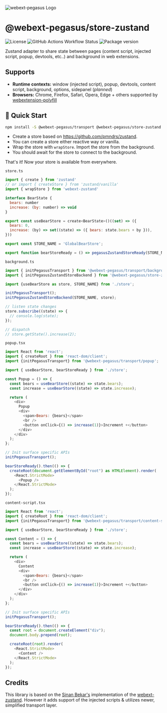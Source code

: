 ![webext-pegasus Logo](https://github.com/StyleT/webext-pegasus/blob/main/assets/logo.png?raw=true)

# @webext-pegasus/store-zustand

![License](https://badgen.net/github/license/StyleT/webext-pegasus)
![GitHub Actions Workflow Status](https://img.shields.io/github/actions/workflow/status/StyleT/webext-pegasus/ci.yml?branch=main)
![Package version](https://badgen.net/npm/v/@webext-pegasus%2Fstore-zustand)

Zustand adapter to share state between pages (content script, injected script, popup, devtools, etc..) and background in web extensions.

## Supports

* **Runtime contexts:** window (injected script), popup, devtools, content script, background, options, sidepanel (_planned_)
* **Browsers:** Chrome, Firefox, Safari, Opera, Edge + others supported by [webextension-polyfill](https://github.com/mozilla/webextension-polyfill)

## 🚀 Quick Start

```bash
npm install -S @webext-pegasus/transport @webext-pegasus/store-zustand
```

- Create a store based on https://github.com/pmndrs/zustand.
- You can create a store either reactive way or vanilla.
- Wrap the store with `wrapStore`. Import the store from the background.
- You should await for the store to connect to the background.

That's it! Now your store is available from everywhere.

`store.ts`

```js
import { create } from 'zustand'
// or import { createStore } from 'zustand/vanilla'
import { wrapStore } from 'webext-zustand'

interface BearState {
  bears: number
  increase: (by: number) => void
}

export const useBearStore = create<BearState>()((set) => ({
  bears: 0,
  increase: (by) => set((state) => ({ bears: state.bears + by })),
}))

export const STORE_NAME = 'GlobalBearStore';

export function bearStoreReady = () => pegasusZustandStoreReady(STORE_NAME, useBearStore);
```

`background.ts`

```js
import { initPegasusTransport } from '@webext-pegasus/transport/background';
import { initPegasusZustandStoreBackend } from '@webext-pegasus/store-zustand';

import {useBearStore as store, STORE_NAME} from './store';

initPegasusTransport();
initPegasusZustandStoreBackend(STORE_NAME, store);

// listen state changes
store.subscribe((state) => {
  // console.log(state);
});

// dispatch
// store.getState().increase(2);
```

`popup.tsx`

```js
import React from 'react';
import { createRoot } from 'react-dom/client';
import {initPegasusTransport} from '@webext-pegasus/transport/popup';

import { useBearStore, bearStoreReady } from './store';

const Popup = () => {
  const bears = useBearStore((state) => state.bears);
  const increase = useBearStore((state) => state.increase);

  return (
    <div>
      Popup
      <div>
        <span>Bears: {bears}</span>
        <br />
        <button onClick={() => increase(1)}>Increment +</button>
      </div>
    </div>
  );
};

// Init surface specific APIs
initPegasusTransport();

bearStoreReady().then(() => {
  createRoot(document.getElementById("root") as HTMLElement).render(
    <React.StrictMode>
      <Popup />
    </React.StrictMode>
  );
});
```

`content-script.tsx`

```js
import React from 'react';
import { createRoot } from 'react-dom/client';
import {initPegasusTransport} from '@webext-pegasus/transport/content-script';

import { useBearStore, bearStoreReady } from './store';

const Content = () => {
  const bears = useBearStore((state) => state.bears);
  const increase = useBearStore((state) => state.increase);

  return (
    <div>
      Content
      <div>
        <span>Bears: {bears}</span>
        <br />
        <button onClick={() => increase(1)}>Increment +</button>
      </div>
    </div>
  );
};

// Init surface specific APIs
initPegasusTransport();

bearStoreReady().then(() => {
  const root = document.createElement("div");
  document.body.prepend(root);

  createRoot(root).render(
    <React.StrictMode>
      <Content />
    </React.StrictMode>
  );
});
```

## Credits

This library is based on the [Sinan Bekar's](https://github.com/sinanbekar) implementation of the [webext-zustand](https://github.com/sinanbekar/webext-zustand).
However it adds support of the injected scripts & utilizes newer, simplified transport layer.
